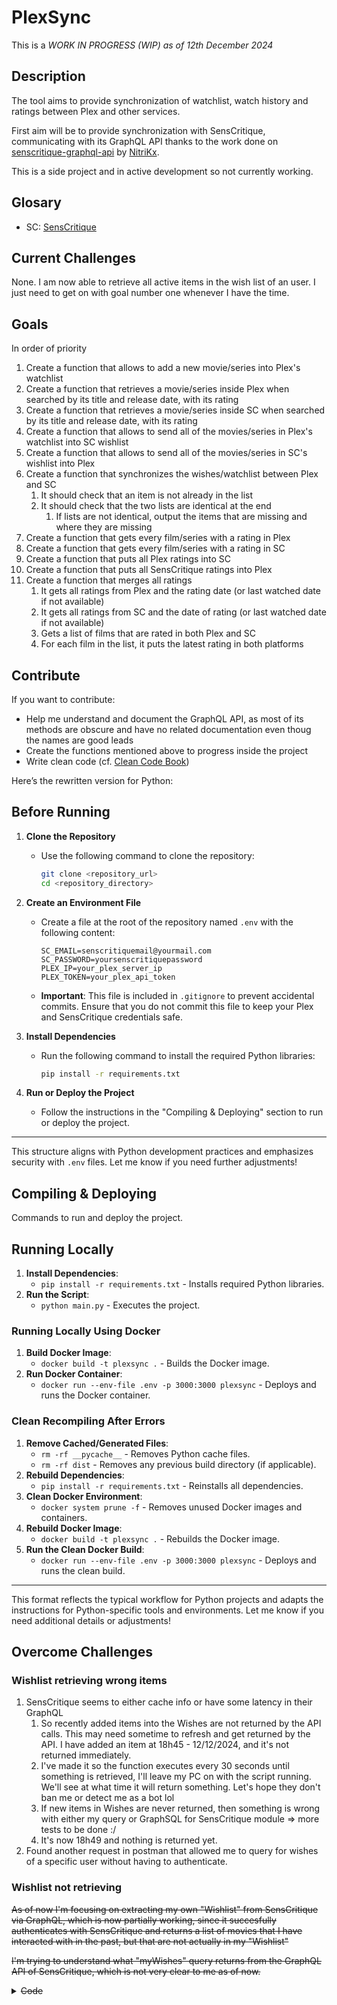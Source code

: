 # PlexSync

This is a _WORK IN PROGRESS (WIP) as of 12th December 2024_

## Description

The tool aims to provide synchronization of watchlist, watch history and ratings between Plex and other services.

First aim will be to provide synchronization with SensCritique, communicating with its GraphQL API thanks to the work done on [senscritique-graphql-api](https://github.com/NitriKx/senscritique-graphql-api) by [NitriKx](https://github.com/NitriKx/).

This is a side project and in active development so not currently working.

## Glosary

- SC: [SensCritique](https://www.senscritique.com/)

## Current Challenges

None. I am now able to retrieve all active items in the wish list of an user. I just need to get on with goal number one whenever I have the time.

## Goals

In order of priority

1. Create a function that allows to add a new movie/series into Plex's watchlist
1. Create a function that retrieves a movie/series inside Plex when searched by its title and release date, with its rating
1. Create a function that retrieves a movie/series inside SC when searched by its title and release date, with its rating
1. Create a function that allows to send all of the movies/series in Plex's watchlist into SC wishlist
1. Create a function that allows to send all of the movies/series in SC's wishlist into Plex
1. Create a function that synchronizes the wishes/watchlist between Plex and SC
   1. It should check that an item is not already in the list
   1. It should check that the two lists are identical at the end
      1. If lists are not identical, output the items that are missing and where they are missing
1. Create a function that gets every film/series with a rating in Plex
1. Create a function that gets every film/series with a rating in SC
1. Create a function that puts all Plex ratings into SC
1. Create a function that puts all SensCritique ratings into Plex
1. Create a function that merges all ratings
   1. It gets all ratings from Plex and the rating date (or last watched date if not available)
   1. It gets all ratings from SC and the date of rating (or last watched date if not available)
   1. Gets a list of films that are rated in both Plex and SC
   1. For each film in the list, it puts the latest rating in both platforms

## Contribute

If you want to contribute:

- Help me understand and document the GraphQL API, as most of its methods are obscure and have no related documentation even thoug the names are good leads
- Create the functions mentioned above to progress inside the project
- Write clean code (cf. [Clean Code Book](https://github.com/jnguyen095/clean-code/blob/master/Clean.Code.A.Handbook.of.Agile.Software.Craftsmanship.pdf))

Here’s the rewritten version for Python:

## Before Running

1. **Clone the Repository**

   - Use the following command to clone the repository:

     ```bash
     git clone <repository_url>
     cd <repository_directory>
     ```

2. **Create an Environment File**

   - Create a file at the root of the repository named `.env` with the following content:

     ```plaintext
     SC_EMAIL=senscritiquemail@yourmail.com
     SC_PASSWORD=yoursenscritiquepassword
     PLEX_IP=your_plex_server_ip
     PLEX_TOKEN=your_plex_api_token
     ```

   - **Important**: This file is included in `.gitignore` to prevent accidental commits. Ensure that you do not commit this file to keep your Plex and SensCritique credentials safe.

3. **Install Dependencies**

   - Run the following command to install the required Python libraries:

     ```bash
     pip install -r requirements.txt
     ```

4. **Run or Deploy the Project**
   - Follow the instructions in the "Compiling & Deploying" section to run or deploy the project.

---

This structure aligns with Python development practices and emphasizes security with `.env` files. Let me know if you need further adjustments!

## Compiling & Deploying

Commands to run and deploy the project.

## Running Locally

1. **Install Dependencies**:
   - `pip install -r requirements.txt` - Installs required Python libraries.
2. **Run the Script**:
   - `python main.py` - Executes the project.

### Running Locally Using Docker

1. **Build Docker Image**:
   - `docker build -t plexsync .` - Builds the Docker image.
2. **Run Docker Container**:
   - `docker run --env-file .env -p 3000:3000 plexsync` - Deploys and runs the Docker container.

### Clean Recompiling After Errors

1. **Remove Cached/Generated Files**:
   - `rm -rf __pycache__` - Removes Python cache files.
   - `rm -rf dist` - Removes any previous build directory (if applicable).
2. **Rebuild Dependencies**:
   - `pip install -r requirements.txt` - Reinstalls all dependencies.
3. **Clean Docker Environment**:
   - `docker system prune -f` - Removes unused Docker images and containers.
4. **Rebuild Docker Image**:
   - `docker build -t plexsync .` - Rebuilds the Docker image.
5. **Run the Clean Docker Build**:
   - `docker run --env-file .env -p 3000:3000 plexsync` - Deploys and runs the clean build.

---

This format reflects the typical workflow for Python projects and adapts the instructions for Python-specific tools and environments. Let me know if you need additional details or adjustments!

## Overcome Challenges

### Wishlist retrieving wrong items

1. SensCritique seems to either cache info or have some latency in their GraphQL
   1. So recently added items into the Wishes are not returned by the API calls. This may need sometime to refresh and get returned by the API. I have added an item at 18h45 - 12/12/2024, and it's not returned immediately.
   1. I've made it so the function executes every 30 seconds until something is retrieved, I'll leave my PC on with the script running. We'll see at what time it will return something. Let's hope they don't ban me or detect me as a bot lol
   1. If new items in Wishes are never returned, then something is wrong with either my query or GraphSQL for SensCritique module => more tests to be done :/
   1. It's now 18h49 and nothing is returned yet.
1. Found another request in postman that allowed me to query for wishes of a specific user without having to authenticate.

### Wishlist not retrieving

~~As of now I'm focusing on extracting my own "Wishlist" from SensCritique via GraphQL, which is now partially working, since it succesfully authenticates with SensCritique and returns a list of movies that I have interacted with in the past, but that are not actually in my "Wishlist"~~

~~I'm trying to understand what "myWishes" query returns from the GraphQL API of SensCritique, which is not very clear to me as of now.~~

<details>
  <summary><del>Code</del></summary>

Old code causing trouble

```ts
async function getSensCritiqueWishlist() {
  const client = await SensCritiqueGqlClient.build(
    process.env.SC_EMAIL!,
    process.env.SC_PASSWORD!,
    {
      headers: {
        "Cache-Control": "no-cache",
      },
    }
  );

  const query = gql`
    query {
      myWishes {
        id
        title
        year_of_production
      }
    }
  `;

  const data = await client.request(query);
  console.log("Wishlist from SensCritique:", data.myWishes);
}
```

Current output:

```pwsh
Using SensCritique account: juansero29@gmail.com
Wishlist from SensCritique: [s\PlexSync>
  { id: 40631247, title: 'Severance', year_of_production: 2022 },
  { id: 7937926, title: 'Utopia', year_of_production: 2013 },
  { id: 43263904, title: 'The White Lotus', year_of_production: 2021 },
  { id: 42234, title: 'The Office (US)', year_of_production: 2005 },
  { id: 374603, title: 'Les Soprano', year_of_production: 1999 }
]
```

Was fixed by doing filtering on the isWished field

</details>

